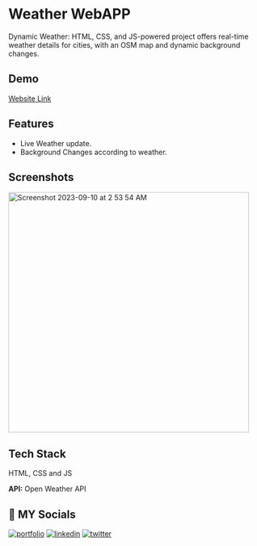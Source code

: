 
# Weather WebAPP


 Dynamic Weather: HTML, CSS, and JS-powered project offers real-time weather details for cities, with an OSM map and dynamic background changes.


## Demo

[Website Link ](https://weatherappart.netlify.app)


## Features

- Live Weather update.
- Background Changes according to weather.



## Screenshots

<img width="476" alt="Screenshot 2023-09-10 at 2 53 54 AM" src="https://github.com/anuj-rishu/Weather-WebAPP/assets/115218200/b8799184-9bf4-4a6e-864d-266b77d38ad5">





## Tech Stack

HTML, CSS and JS

**API:** Open Weather API




## 🔗 MY Socials
[![portfolio](https://img.shields.io/badge/my_portfolio-000?style=for-the-badge&logo=ko-fi&logoColor=white)](https://www.anujrishu.live/Portfolio)
[![linkedin](https://img.shields.io/badge/linkedin-0A66C2?style=for-the-badge&logo=linkedin&logoColor=white)](https://www.linkedin.com/in/anuj-rishu/)
[![twitter](https://img.shields.io/badge/twitter-1DA1F2?style=for-the-badge&logo=twitter&logoColor=white)](https://twitter.com/anuj_rishu)

